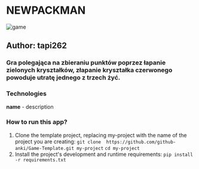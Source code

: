 # NEWPACKMAN
![game](./images.zip/game.png)
## Author: tapi262

### Gra polegająca na zbieraniu punktów poprzez łapanie zielonych kryształków, złapanie kryształka czerwonego powoduje utratę jednego z trzech żyć.


### Technologies
**name** - description

### How to run this app?
1. Clone the template project, replacing my-project with the name of the project you are creating: 
`git clone  https://github.com/github-anki/Game-Template.git my-project`
`cd my-project `
2. Install the project's development and runtime requirements:
`pip install -r requirements.txt`
